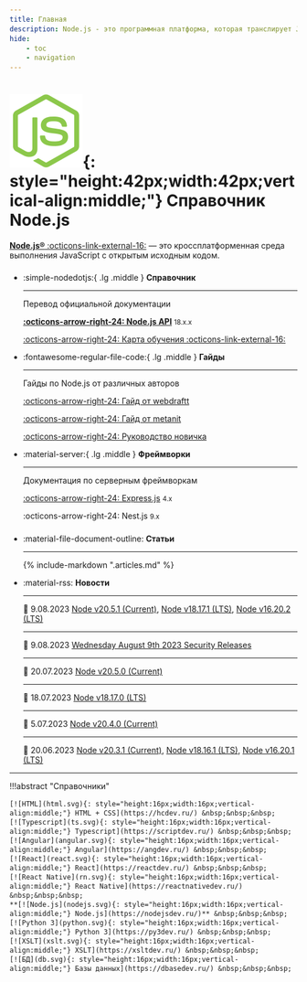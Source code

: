 ```yaml
---
title: Главная
description: Node.js - это программная платформа, которая транслирует JavaScript в машинный код, исполняемый на стороне сервера
hide:
    - toc
    - navigation
---
```


# ![Node.js](nodejs.svg){: style="height:42px;width:42px;vertical-align:middle;"} Справочник Node.js

[**Node.js®** :octicons-link-external-16:](https://nodejs.org/ru) — это кроссплатформенная среда выполнения JavaScript с открытым исходным кодом.

<div class="grid cards" style="margin-top: 1.6em" markdown>

-   :simple-nodedotjs:{ .lg .middle } **Справочник**

    ***

    Перевод официальной документации

    **[:octicons-arrow-right-24: Node.js API](api/index.md)** <small>18.x.x</small>

    [:octicons-arrow-right-24: Карта обучения :octicons-link-external-16:](https://devmaps.ru/nodejs-2020)

-   :fontawesome-regular-file-code:{ .lg .middle } **Гайды**

    ***

    Гайды по Node.js от различных авторов

    [:octicons-arrow-right-24: Гайд от webdraftt](guides/webdraftt/index.md)

    [:octicons-arrow-right-24: Гайд от metanit](guides/metanit/index.md)

    [:octicons-arrow-right-24: Руководство новичка](guides/freecodecamp.md)

-   :material-server:{ .lg .middle } **Фреймворки**

    ***

    Документация по серверным фреймворкам

    [:octicons-arrow-right-24: Express.js](expressjs4/index.md) <small>4.x</small>

    :octicons-arrow-right-24: Nest.js <small>9.x</small>

</div>

<div class="grid cards" style="margin-top: 1.6em" markdown>

-   :material-file-document-outline: **Статьи**

    ***

    {% include-markdown ".articles.md" %}

-   :material-rss: **Новости**

    ***

    :date: 9.08.2023 [Node v20.5.1 (Current)](https://nodejs.org/en/blog/release/v20.5.1), [Node v18.17.1 (LTS)](https://nodejs.org/en/blog/release/v18.17.1), [Node v16.20.2 (LTS)](https://nodejs.org/en/blog/release/v16.20.2)

    ***

    :date: 9.08.2023 [Wednesday August 9th 2023 Security Releases](https://nodejs.org/en/blog/vulnerability/august-2023-security-releases)

    ***

    :date: 20.07.2023 [Node v20.5.0 (Current)](https://nodejs.org/en/blog/release/v20.5.0)

    ***

    :date: 18.07.2023 [Node v18.17.0 (LTS)](https://nodejs.org/en/blog/release/v18.17.0)

    ***

    :date: 5.07.2023 [Node v20.4.0 (Current)](https://nodejs.org/en/blog/release/v20.4.0)

    ***

    :date: 20.06.2023 [Node v20.3.1 (Current)](https://nodejs.org/en/blog/release/v20.3.1), [Node v18.16.1 (LTS)](https://nodejs.org/en/blog/release/v18.16.1), [Node v16.20.1 (LTS)](https://nodejs.org/en/blog/release/v16.20.1)

</div>

---

!!!abstract "Справочники"

    [![HTML](html.svg){: style="height:16px;width:16px;vertical-align:middle;"} HTML + CSS](https://hcdev.ru/) &nbsp;&nbsp;&nbsp;
    [![Typescript](ts.svg){: style="height:16px;width:16px;vertical-align:middle;"} Typescript](https://scriptdev.ru/) &nbsp;&nbsp;&nbsp;
    [![Angular](angular.svg){: style="height:16px;width:16px;vertical-align:middle;"} Angular](https://angdev.ru/) &nbsp;&nbsp;&nbsp;
    [![React](react.svg){: style="height:16px;width:16px;vertical-align:middle;"} React](https://reactdev.ru/) &nbsp;&nbsp;&nbsp;
    [![React Native](rn.svg){: style="height:16px;width:16px;vertical-align:middle;"} React Native](https://reactnativedev.ru/) &nbsp;&nbsp;&nbsp;
    **[![Node.js](nodejs.svg){: style="height:16px;width:16px;vertical-align:middle;"} Node.js](https://nodejsdev.ru/)** &nbsp;&nbsp;&nbsp;
    [![Python 3](python.svg){: style="height:16px;width:16px;vertical-align:middle;"} Python 3](https://py3dev.ru/) &nbsp;&nbsp;&nbsp;
    [![XSLT](xslt.svg){: style="height:16px;width:16px;vertical-align:middle;"} XSLT](https://xsltdev.ru/) &nbsp;&nbsp;&nbsp;
    [![БД](db.svg){: style="height:16px;width:16px;vertical-align:middle;"} Базы данных](https://dbasedev.ru/) &nbsp;&nbsp;&nbsp;
